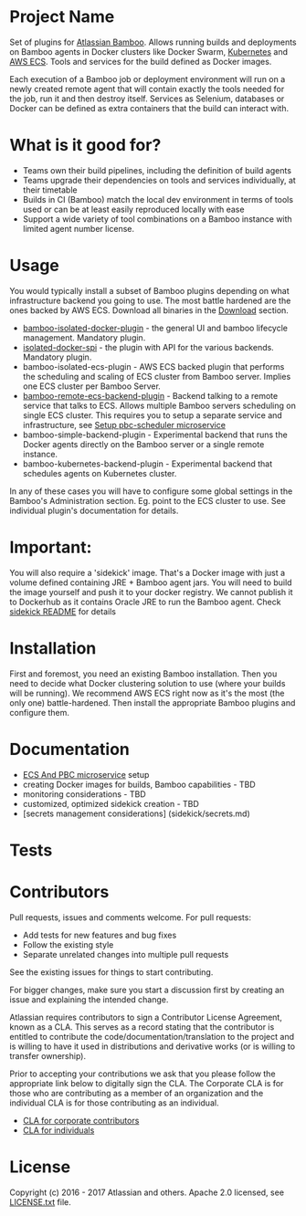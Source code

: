 Project Name
==============

Set of plugins for [Atlassian Bamboo](https://www.atlassian.com/software/bamboo). Allows running builds and deployments
on Bamboo agents in Docker clusters like Docker Swarm, [Kubernetes](https://kubernetes.io/) and [AWS ECS](https://aws.amazon.com/ecs/). Tools and services for the build defined
as Docker images.

Each execution of a Bamboo job or deployment environment will run on a newly created remote agent
that will contain exactly the tools needed for the job, run it and then destroy itself. Services as Selenium, databases or Docker
can be defined as extra containers that the build can interact with.

What is it good for?
====================

* Teams own their build pipelines, including the definition of build agents
* Teams upgrade their dependencies on tools and services individually, at their timetable
* Builds in CI (Bamboo) match the local dev environment in terms of tools used or can be at least easily reproduced locally with ease
* Support a wide variety of tool combinations on a Bamboo instance with limited agent number license.


Usage
======

You would typically install a subset of Bamboo plugins depending on what infrastructure backend you going to use.
The most battle hardened are the ones backed by AWS ECS. Download all binaries in the [Download](https://bitbucket.org/atlassian/per-build-container/downloads/) section.

* [bamboo-isolated-docker-plugin](bamboo-isolated-docker-plugin/README.md) - the general UI and bamboo lifecycle management. Mandatory plugin.
* [isolated-docker-spi](isolated-docker-spi/README.md) - the plugin with API for the various backends. Mandatory plugin.
* bamboo-isolated-ecs-plugin - AWS ECS backed plugin that performs the scheduling and scaling of ECS cluster from Bamboo server. Implies one ECS cluster per Bamboo Server.
* [bamboo-remote-ecs-backend-plugin](bamboo-remote-ecs-backend-plugin/README.md) - Backend talking to a remote service that talks to ECS. Allows multiple Bamboo servers scheduling on single ECS cluster. This
requires you to setup a separate service and infrastructure, see [Setup pbc-scheduler microservice](ecs-scheduler-service/README.md)
* bamboo-simple-backend-plugin - Experimental backend that runs the Docker agents directly on the Bamboo server or a single remote instance.
* bamboo-kubernetes-backend-plugin - Experimental backend that schedules agents on Kubernetes cluster.

In any of these cases you will have to configure some global settings in the Bamboo's Administration section. Eg. point to the ECS cluster to use. See individual plugin's documentation for details.

Important:
==========
You will also require a 'sidekick' image. That's a Docker image with just a volume defined containing JRE + Bamboo agent jars.
You will need to build the image yourself and push it to your docker registry. We cannot publish it to Dockerhub as it
contains Oracle JRE to run the Bamboo agent. Check [sidekick README](sidekick/README.md) for details


Installation
============

First and foremost, you need an existing Bamboo installation.
Then you need to decide what Docker clustering solution to use (where your builds will be running).
We recommend AWS ECS right now as it's the most (the only one) battle-hardened.
Then install the appropriate Bamboo plugins and configure them.




Documentation
=============

* [ECS And PBC microservice](ecs-scheduler-service/README.md) setup
* creating Docker images for builds, Bamboo capabilities - TBD
* monitoring considerations - TBD
* customized, optimized sidekick creation - TBD
* [secrets management considerations] (sidekick/secrets.md)

Tests
=====


Contributors
============

Pull requests, issues and comments welcome. For pull requests:

* Add tests for new features and bug fixes
* Follow the existing style
* Separate unrelated changes into multiple pull requests

See the existing issues for things to start contributing.

For bigger changes, make sure you start a discussion first by creating
an issue and explaining the intended change.

Atlassian requires contributors to sign a Contributor License Agreement,
known as a CLA. This serves as a record stating that the contributor is
entitled to contribute the code/documentation/translation to the project
and is willing to have it used in distributions and derivative works
(or is willing to transfer ownership).

Prior to accepting your contributions we ask that you please follow the appropriate
link below to digitally sign the CLA. The Corporate CLA is for those who are
contributing as a member of an organization and the individual CLA is for
those contributing as an individual.

* [CLA for corporate contributors](https://na2.docusign.net/Member/PowerFormSigning.aspx?PowerFormId=e1c17c66-ca4d-4aab-a953-2c231af4a20b)
* [CLA for individuals](https://na2.docusign.net/Member/PowerFormSigning.aspx?PowerFormId=3f94fbdc-2fbe-46ac-b14c-5d152700ae5d)

License
========

Copyright (c) 2016 - 2017 Atlassian and others.
Apache 2.0 licensed, see [LICENSE.txt](LICENSE.txt) file.
